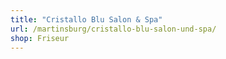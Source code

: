 ```yaml
---
title: "Cristallo Blu Salon & Spa"
url: /martinsburg/cristallo-blu-salon-und-spa/
shop: Friseur
---
```

